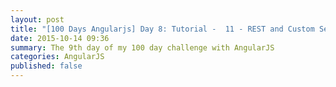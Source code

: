```yaml
---
layout: post
title: "[100 Days Angularjs] Day 8: Tutorial -  11 - REST and Custom Services"
date: 2015-10-14 09:36
summary: The 9th day of my 100 day challenge with AngularJS
categories: AngularJS
published: false
---
```


